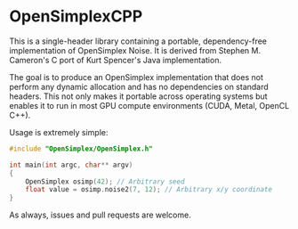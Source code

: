 # OpenSimplexCPP

This is a single-header library containing a portable, dependency-free implementation of OpenSimplex Noise. It is derived from Stephen M. Cameron's C port of Kurt Spencer's Java implementation.

The goal is to produce an OpenSimplex implementation that does not perform any dynamic allocation and has no dependencies on standard headers. This not only makes it portable across operating systems but enables it to run in most GPU compute environments (CUDA, Metal, OpenCL C++).

Usage is extremely simple:

```c++
#include "OpenSimplex/OpenSimplex.h"

int main(int argc, char** argv)
{
    OpenSimplex osimp(42); // Arbitrary seed
    float value = osimp.noise2(7, 12); // Arbitrary x/y coordinate
}
```

As always, issues and pull requests are welcome.
